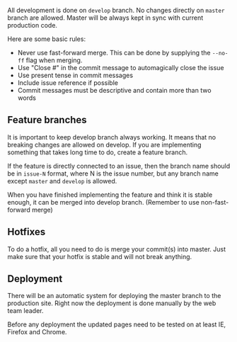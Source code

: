 All development is done on `develop` branch. No changes directly on `master`
branch are allowed. Master will be always kept in sync with current production
code.

Here are some basic rules:

- Never use fast-forward merge. This can be done by supplying the `--no-ff` flag
  when merging.
- Use "Close #<issue number>" in the commit message to automagically close the
  issue
- Use present tense in commit messages
- Include issue reference if possible
- Commit messages must be descriptive and contain more than two words

## Feature branches

It is important to keep develop branch always working. It means that no breaking
changes are allowed on develop. If you are implementing something that takes
long time to do, create a feature branch.

If the feature is directly connected to an issue, then the branch name should be
in `issue-N` format, where N is the issue number, but any branch name except
`master` and `develop` is allowed.

When you have finished implementing the feature and think it is stable enough,
it can be merged into develop branch. (Remember to use non-fast-forward merge)

## Hotfixes

To do a hotfix, all you need to do is merge your commit(s) into master. Just
make sure that your hotfix is stable and will not break anything.

## Deployment

There will be an automatic system for deploying the master branch to the
production site. Right now the deployment is done manually by the web team
leader.

Before any deployment the updated pages need to be tested on at least IE, 
Firefox and Chrome.
